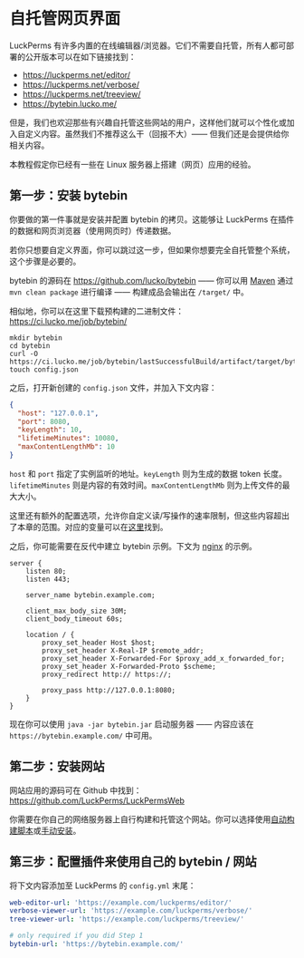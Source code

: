 # 自托管网页界面

LuckPerms 有许多内置的在线编辑器/浏览器。它们不需要自托管，所有人都可部署的公开版本可以在如下链接找到：

* https://luckperms.net/editor/
* https://luckperms.net/verbose/
* https://luckperms.net/treeview/
* https://bytebin.lucko.me/

但是，我们也欢迎那些有兴趣自托管这些网站的用户，这样他们就可以个性化或加入自定义内容。虽然我们不推荐这么干（回报不大）—— 但我们还是会提供给你相关内容。

本教程假定你已经有一些在 Linux 服务器上搭建（网页）应用的经验。

## 第一步：安装 bytebin

你要做的第一件事就是安装并配置 bytebin 的拷贝。这能够让 LuckPerms 在插件的数据和网页浏览器（使用网页时）传递数据。

若你只想要自定义界面，你可以跳过这一步，但如果你想要完全自托管整个系统，这个步骤是必要的。

bytebin 的源码在 https://github.com/lucko/bytebin —— 你可以用 [Maven](https://maven.apache.org/) 通过 `mvn clean package` 进行编译 —— 构建成品会输出在 `/target/` 中。

相似地，你可以在这里下载预构建的二进制文件：https://ci.lucko.me/job/bytebin/

```linux
mkdir bytebin
cd bytebin
curl -O https://ci.lucko.me/job/bytebin/lastSuccessfulBuild/artifact/target/bytebin.jar
touch config.json
```

之后，打开新创建的 `config.json` 文件，并加入下文内容：

```JSON
{
  "host": "127.0.0.1",
  "port": 8080,
  "keyLength": 10,
  "lifetimeMinutes": 10080,
  "maxContentLengthMb": 10
}
```

`host` 和 `port` 指定了实例监听的地址。`keyLength` 则为生成的数据 token 长度。`lifetimeMinutes` 则是内容的有效时间。`maxContentLengthMb` 则为上传文件的最大大小。

这里还有额外的配置选项，允许你自定义读/写操作的速率限制，但这些内容超出了本章的范围。对应的变量可以在[这里](https://github.com/lucko/bytebin/blob/bf7b4dc2f8cdfd912b8acd71f0a347da3c481838/src/main/java/me/lucko/bytebin/Bytebin.java#L192-L200)找到。

之后，你可能需要在反代中建立 bytebin 示例。下文为 [nginx](https://www.nginx.com/) 的示例。

```nginx
server {
    listen 80;
    listen 443;

    server_name bytebin.example.com;

    client_max_body_size 30M;
    client_body_timeout 60s;

    location / {
        proxy_set_header Host $host;
        proxy_set_header X-Real-IP $remote_addr;
        proxy_set_header X-Forwarded-For $proxy_add_x_forwarded_for;
        proxy_set_header X-Forwarded-Proto $scheme;
        proxy_redirect http:// https://;

        proxy_pass http://127.0.0.1:8080;
    }
}
```

现在你可以使用 `java -jar bytebin.jar` 启动服务器 —— 内容应该在 `https://bytebin.example.com/` 中可用。

## 第二步：安装网站

网站应用的源码可在 Github 中找到：https://github.com/LuckPerms/LuckPermsWeb

你需要在你自己的网络服务器上自行构建和托管这个网站。你可以选择使用[自动构建脚本](https://github.com/LuckPerms/web-installer#automatic-setup)或[手动安装](https://github.com/LuckPerms/web-installer#manual-setup)。

## 第三步：配置插件来使用自己的 bytebin / 网站

将下文内容添加至 LuckPerms 的 `config.yml` 末尾：

```YAML
web-editor-url: 'https://example.com/luckperms/editor/'
verbose-viewer-url: 'https://example.com/luckperms/verbose/'
tree-viewer-url: 'https://example.com/luckperms/treeview/'

# only required if you did Step 1
bytebin-url: 'https://bytebin.example.com/'
```